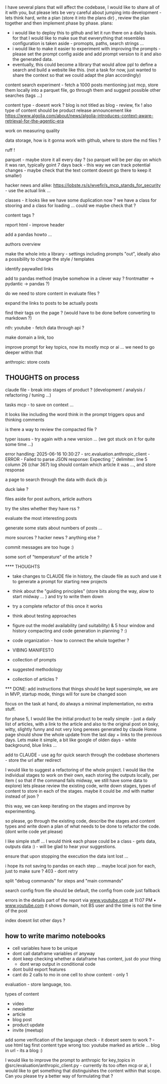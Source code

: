 I have several plans that will affect the codebase, I would like to share all of it with you, but please lets be very careful about jumping into development - lets think hard, write a plan (store it into the plans dir) , review the plan together and then implement phase by phase.
plans:
- i would like to deploy this to github and let it run there on a daily basis. for that I would like to make sue that ewverything that resembles configuration is taken aside - promopts, paths, search strings ...
- i would like to make it easier to experiment with improving the prompts - please set the prompt config aside and add prompt version to it and also the generated data.
- eventually, this could become a library that would allow ppl to define a search and build a website like this. (not a task for now, just wanted to share the context so that we could adapt the plan accordingly)




content search experiment - fetch a 1000 posts mentioning just mcp, store them locally into a parquet file, go through them and suggest possible other searches (tags ...)

content type - doesnt work ? blog is not titled as blog - review, fix ! also type of content should be product release announcement like https://www.algolia.com/about/news/algolia-introduces-context-aware-retrieval-for-the-agentic-era

work on measuring quality

data storage, how is it gonna work with github, where to store the md files ?

ruff !

parquet - maybe store it all every day ? (so parquet will be per day on which it was ran, typically goint 7 days back - this way we can track potential changes - maybe check that the text content doesnt go there to keep it smaller)

hacker news and alike: https://lobste.rs/s/wvefir/s_mcp_stands_for_security - use the actual link ...

classes - it looks like we have some duplication now ? we have a class for stooring and a class for loading ... could we maybe check that ?

content tags ?

report html - improve header

add a pandas howto ...

authors overview


make the whole into a library - settings including prompts "out", ideally also a possibility to change the style / templates

identify paywalled links

add to pandas method (maybe somehow in a clever way ? frontmatter -> pydantic -> pandas ?)

do we need to store content in evaluate files ?

expand the links to posts to be actually posts 

find their tags on the page ? (would have to be done before converting to markdown ?)

nth: youtube - fetch data through api ?

make domain a link, too

improve prompt for key topics, now its mostly mcp or ai ... we need to go deeper within that



anthropic: store costs



## THOUGHTS on process
claude file - break into stages of product ? (development / analysis / refactoring / tuning ...)

tasks mcp - to save on context ...

it looks like including the word think in the prompt triggers opus and thinking comments

is there a way to review the compacted file ?


typer issues - try again with a new version ... (we got stuck on it for quite some time ...)

error handling:
2025-06-16 10:30:27 - src.evaluation.anthropic_client - ERROR - Failed to parse JSON response: Expecting ',' delimiter: line 5 column 26 (char 367)
log should contain which article it was ..., and store response

a page to search through the data with duck db js

duck lake ?

files aside for post authors, article authors

try the sites whether they have rss ?

evaluate the most interesting posts

generate some stats about numbers of posts ...

more sources ? hacker news ? anything else ?

commit messages are too huge :)

some sort of "temperature" of the article ?

**** THOUGHTS
- take changes to CLAUDE file in history, the claude file as such and use it to generate a prompt for starting new projects
- think about the "guiding principles" (store bits along the way, alow to start midway ... ) and try to write them down
- try a complete refactor of this once it works
- think about testing approaches
- figure out the model availability (and suitability) & 5 hour window and history compacting and code generation in planning ? :)

- code organization - how to connect the whole together ?

- VIBING MANIFESTO
 - collection of prompts
 - suggested methodology
 - collection of articles ?


*** DONE:
add instructions that things should be kept supersimple, we are in MVP, startup mode, things will for sure be changed soon

focus on the task at hand, do always a minimal implementation, no extra stuff.

for phase 5, I would like the initial product to be really simple - just a daily list of articles, with a link to the article and also to the original post on bsky, witty, slightly funny and not very long perexes generated by claude
Home page should show the whole update from the last day + links to the previous days.
Lets make it simple, a bit like google of olden days - white background, blue links ...

add to CLAUDE - use ag for quick search through the codebase
shorteners - store the url after redirect

I would like to suggest a refactoring of the whole project.
I would like the individual stages to work on their own, each storing the outputs locally, per item ( so that if the command fails midway, we still have some data to explore)
lets please review the existing code, write down stages, types of content to store in each of the stages.
maybe it could be .md with matter instead of json ?

this way, we can keep iterating on the stages and improve by experimenting.

so please, go through the existing code, describe the stages and content types and write down a plan of what needs to be done to refactor the code. (dont write code yet please)

I like simple stuff ... I would think each phase could be a class - gets data, outputs data :) - will be glad to hear your suggestions.

ensure that upon stopping the execution the data isnt lost ...

i hope its not saving to pandas on each step ... maybe local json for each, just to make sure ?
403 - dont retry

split "debug commands" for steps and "main commands"

search config from file should be default, the config from code just fallback

errors in the details part of the report
via www.youtube.com at 11:07 PM • www.youtube.com
it shows domain, not BS user and the time is not the time of the post

index doesnt list other days ?

## how to write marimo notebooks
- cell variables have to be unique
 - dont call dataframe variables `df` anyway
- dont keep checking whether a dataframe has content, just do your thing
  - dont wrap output in conditional code
- dont build export features
- cant do 2 calls to mo in one cell to show content - only 1

evaluation - store language, too.

types of content
- video
- newsletter
- article
- blog post
- product update
- invite (meetup)

add some verification of the language check - it doesnt seem to work ? - use html tag first
content type wrong too: youtube marked as article ... blog in url - its a blog :)

I would like to improve the prompt to anthropic for key_topics in @src/evaluation/anthropic_client.py - currently its too often mcp or ai, I would like to get something that distinguishes the content within that scope. Can you please try a better way of formulating that ?
